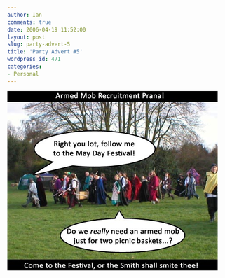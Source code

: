 ```yaml
---
author: Ian
comments: true
date: 2006-04-19 11:52:00
layout: post
slug: party-advert-5
title: 'Party Advert #5'
wordpress_id: 471
categories:
- Personal
---
```


<img src="/img/blog/2006/bday-ad-dnf.jpg"/>
